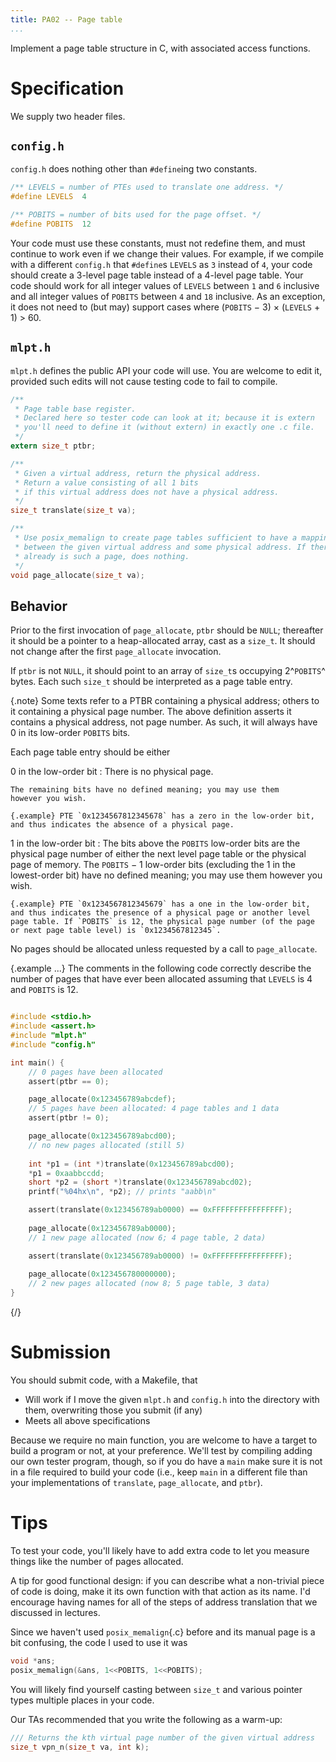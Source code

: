 ```yaml
---
title: PA02 -- Page table
...
```


Implement a page table structure in C, with associated access functions.

# Specification

We supply two header files.

## `config.h`

`config.h` does nothing other than `#define`ing two constants.

```c
/** LEVELS = number of PTEs used to translate one address. */
#define LEVELS  4

/** POBITS = number of bits used for the page offset. */
#define POBITS  12
```

Your code must use these constants, must not redefine them,
and must continue to work even if we change their values.
For example, if we compile with a different `config.h` that `#define`s `LEVELS` as `3` instead of `4`,
your code should create a 3-level page table instead of a 4-level page table.
Your code should work for all integer values of `LEVELS` between `1` and `6` inclusive
and all integer values of `POBITS` between `4` and `18` inclusive.
As an exception, it does not need to (but may) support cases where 
(`POBITS` − 3) × (`LEVELS` + 1) > 60.

## `mlpt.h`

`mlpt.h` defines the public API your code will use.
You are welcome to edit it, provided such edits will not cause testing code to fail to compile.

```c
/**
 * Page table base register.
 * Declared here so tester code can look at it; because it is extern
 * you'll need to define it (without extern) in exactly one .c file.
 */
extern size_t ptbr;

/**
 * Given a virtual address, return the physical address.
 * Return a value consisting of all 1 bits
 * if this virtual address does not have a physical address.
 */
size_t translate(size_t va);

/**
 * Use posix_memalign to create page tables sufficient to have a mapping
 * between the given virtual address and some physical address. If there
 * already is such a page, does nothing.
 */
void page_allocate(size_t va);
```

## Behavior

Prior to the first invocation of `page_allocate`, `ptbr` should be `NULL`;
thereafter it should be a pointer to a heap-allocated array, cast as a `size_t`.
It should not change after the first `page_allocate` invocation.

If `ptbr` is not `NULL`, it should point to an array of `size_t`s
occupying 2^`POBITS`^ bytes.
Each such `size_t` should be interpreted as a page table entry.

{.note} Some texts refer to a PTBR containing a physical address; others to it containing a physical page number. The above definition asserts it contains a physical address, not page number. As such, it will always have 0 in its low-order `POBITS` bits.

Each page table entry should be either

0 in the low-order bit
:   There is no physical page.
    
    The remaining bits have no defined meaning; you may use them
    however you wish.

    {.example} PTE `0x1234567812345678` has a zero in the low-order bit, and thus indicates the absence of a physical page.

1 in the low-order bit
:   The bits above the `POBITS` low-order bits are the physical page number of either
    the next level page table or the physical page of memory.
    The `POBITS` − 1 low-order bits (excluding the 1 in the lowest-order bit)
    have no defined meaning; you may use them
    however you wish.

    {.example} PTE `0x1234567812345679` has a one in the low-order bit, and thus indicates the presence of a physical page or another level page table. If `POBITS` is 12, the physical page number (of the page or next page table level) is `0x1234567812345`.

No pages should be allocated unless requested by a call to `page_allocate`.

{.example ...} The comments in the following code correctly describe the number of pages that have ever been allocated
assuming that `LEVELS` is 4 and `POBITS` is 12.

```c

#include <stdio.h>
#include <assert.h>
#include "mlpt.h"
#include "config.h"

int main() {
    // 0 pages have been allocated
    assert(ptbr == 0);

    page_allocate(0x123456789abcdef);
    // 5 pages have been allocated: 4 page tables and 1 data
    assert(ptbr != 0);

    page_allocate(0x123456789abcd00);
    // no new pages allocated (still 5)
    
    int *p1 = (int *)translate(0x123456789abcd00);
    *p1 = 0xaabbccdd;
    short *p2 = (short *)translate(0x123456789abcd02);
    printf("%04hx\n", *p2); // prints "aabb\n"

    assert(translate(0x123456789ab0000) == 0xFFFFFFFFFFFFFFFF);
    
    page_allocate(0x123456789ab0000);
    // 1 new page allocated (now 6; 4 page table, 2 data)

    assert(translate(0x123456789ab0000) != 0xFFFFFFFFFFFFFFFF);
    
    page_allocate(0x123456780000000);
    // 2 new pages allocated (now 8; 5 page table, 3 data)
}
```
{/}

# Submission

You should submit code, with a Makefile, that

- Will work if I move the given `mlpt.h` and `config.h` into the directory with them, overwriting those you submit (if any)
- Meets all above specifications

Because we require no main function, you are welcome to have a target to build a program or not, at your preference.
We'll test by compiling adding our own tester program, though, so if you do have a `main`
make sure it is not in a file required to build your code (i.e., keep `main` in a different file than your implementations of `translate`, `page_allocate`, and `ptbr`).

# Tips

To test your code, you'll likely have to add extra code to let you measure things like the number of pages allocated.

A tip for good functional design: if you can describe what a non-trivial piece of code is doing, make it its own function with that action as its name. I'd encourage having names for all of the steps of address translation that we discussed in lectures.

Since we haven't used `posix_memalign`{.c} before and its manual page is a bit confusing, the code I used to use it was

```c
void *ans;
posix_memalign(&ans, 1<<POBITS, 1<<POBITS);
```

You will likely find yourself casting between `size_t` and various pointer types multiple places in your code.

Our TAs recommended that you write the following as a warm-up: 

```c
/// Returns the kth virtual page number of the given virtual address
size_t vpn_n(size_t va, int k);
```
